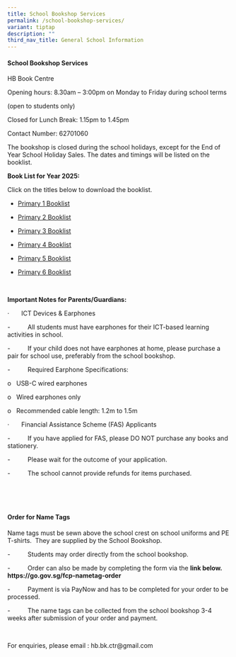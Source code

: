 ```yaml
---
title: School Bookshop Services
permalink: /school-bookshop-services/
variant: tiptap
description: ""
third_nav_title: General School Information
---
```

<h4>School Bookshop Services</h4>
<p>HB Book Centre</p>
<p>Opening hours: 8.30am – 3:00pm on Monday to Friday during school terms</p>
<p>(open to students only)</p>
<p>Closed for Lunch Break: 1.15pm to 1.45pm</p>
<p>Contact Number: 62701060</p>
<p>The bookshop is closed during the school holidays, except for the End
of Year School Holiday Sales. The dates and timings will be listed on the
booklist.</p>
<p></p>
<p><strong>Book List for Year 2025:</strong>
</p>
<p>Click on the titles below to download the booklist.</p>
<ul data-tight="true" class="tight">
<li>
<p><a href="https://drive.google.com/file/d/1priGs5CpKMP4PSjSWDBeZJSXa9_9rDiz/view?usp=drive_link" class="XqQF9c" rel="noopener noreferrer nofollow" target="_blank"><u>Primary 1 Booklist</u></a>
</p>
</li>
<li>
<p><a href="https://drive.google.com/file/d/1iuKYGMca559TZ-Wj2pZnfB_CLadjawTr/view?usp=drive_link" class="XqQF9c" rel="noopener noreferrer nofollow" target="_blank"><u>Primary 2 Booklist</u></a>
</p>
</li>
<li>
<p><a href="https://drive.google.com/file/d/19pRk_1kKNdV1ud0aT-2vnRvPBeAv0nYq/view?usp=drive_link" class="XqQF9c" rel="noopener noreferrer nofollow" target="_blank"><u>Primary 3 Booklist</u></a>
</p>
</li>
<li>
<p><a href="https://drive.google.com/file/d/1sJgbkNc5OU4jLzLSTlGTuC-SpoP0xdk7/view?usp=drive_link" class="XqQF9c" rel="noopener noreferrer nofollow" target="_blank"><u>Primary 4 Booklist</u></a>
</p>
</li>
<li>
<p><a href="https://drive.google.com/file/d/1VChzPvquIhlV_B-r7BCcS03awdRZgL6U/view?usp=drive_link" class="XqQF9c" rel="noopener noreferrer nofollow" target="_blank"><u>Primary 5 Booklist</u></a>&nbsp;</p>
</li>
<li>
<p><a href="https://drive.google.com/file/d/1kemAi3YSgvPZqW1CaLk_PaWd5GVZRd3x/view?usp=drive_link" class="XqQF9c" rel="noopener noreferrer nofollow" target="_blank"><u>Primary 6 Booklist</u></a>
</p>
</li>
</ul>
<p>&nbsp;</p>
<p><strong>Important Notes for Parents/Guardians: &nbsp;</strong>
</p>
<p>·&nbsp;&nbsp;&nbsp;&nbsp;&nbsp;&nbsp; ICT Devices &amp; Earphones</p>
<p>-&nbsp;&nbsp;&nbsp;&nbsp;&nbsp;&nbsp;&nbsp;&nbsp;&nbsp; All students must
have earphones for their ICT-based learning activities in school.</p>
<p>-&nbsp;&nbsp;&nbsp;&nbsp;&nbsp;&nbsp;&nbsp;&nbsp;&nbsp; If your child
does not have earphones at home, please purchase a pair for school use,
preferably from the school bookshop.</p>
<p>-&nbsp;&nbsp;&nbsp;&nbsp;&nbsp;&nbsp;&nbsp;&nbsp;&nbsp; Required Earphone
Specifications:</p>
<p>o&nbsp;&nbsp; USB-C wired earphones</p>
<p>o&nbsp;&nbsp; Wired earphones only</p>
<p>o&nbsp;&nbsp; Recommended cable length: 1.2m to 1.5m</p>
<p>·&nbsp;&nbsp;&nbsp;&nbsp;&nbsp;&nbsp; Financial Assistance Scheme (FAS)
Applicants</p>
<p>-&nbsp;&nbsp;&nbsp;&nbsp;&nbsp;&nbsp;&nbsp;&nbsp;&nbsp; If you have applied
for FAS, please DO NOT purchase any books and stationery.</p>
<p>-&nbsp;&nbsp;&nbsp;&nbsp;&nbsp;&nbsp;&nbsp;&nbsp;&nbsp; Please wait for
the outcome of your application.</p>
<p>-&nbsp;&nbsp;&nbsp;&nbsp;&nbsp;&nbsp;&nbsp;&nbsp;&nbsp; The school cannot
provide refunds for items purchased.</p>
<p>&nbsp;</p>
<p>&nbsp;</p>
<h4>Order for Name Tags</h4>
<p>Name tags must be sewn above the school crest on school uniforms and PE
T-shirts.&nbsp; They are supplied by the School Bookshop.</p>
<p>-&nbsp;&nbsp;&nbsp;&nbsp;&nbsp;&nbsp;&nbsp;&nbsp;&nbsp; Students may order
directly from the school bookshop.</p>
<p>-&nbsp;&nbsp;&nbsp;&nbsp;&nbsp;&nbsp;&nbsp;&nbsp;&nbsp; Order can also
be made by completing the form via the <strong>link below. <a rel="noopener noreferrer nofollow" target="_blank">https://go.gov.sg/fcp-nametag-order</a></strong>
</p>
<p>-&nbsp;&nbsp;&nbsp;&nbsp;&nbsp;&nbsp;&nbsp;&nbsp;&nbsp; Payment is via
PayNow and has to be completed for your order to be processed.</p>
<p>-&nbsp;&nbsp;&nbsp;&nbsp;&nbsp;&nbsp;&nbsp;&nbsp;&nbsp; The name tags
can be collected from the school bookshop 3-4 weeks after submission of
your order and payment.</p>
<p>&nbsp;</p>
<p>For enquiries, please email : <a rel="noopener noreferrer nofollow" target="_blank">hb.bk.ctr@gmail.com</a>
</p>
<p>&nbsp;</p>